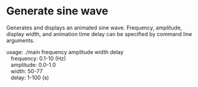 Generate sine wave
==================

Generates and displays an animated sine wave.
Frequency, amplitude, display width, and animation time delay can be specified by command line arguments.

usage: ./main frequency amplitude width delay  
&nbsp;&nbsp;
frequency: 0.1-10 (Hz)  
&nbsp;&nbsp;
amplitude: 0.0-1.0  
&nbsp;&nbsp;
width: 50-77  
&nbsp;&nbsp;
delay: 1-100 (s)
